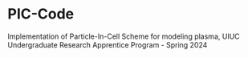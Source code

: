 # PIC-Code
Implementation of Particle-In-Cell Scheme for modeling plasma, UIUC Undergraduate Research Apprentice Program - Spring 2024
